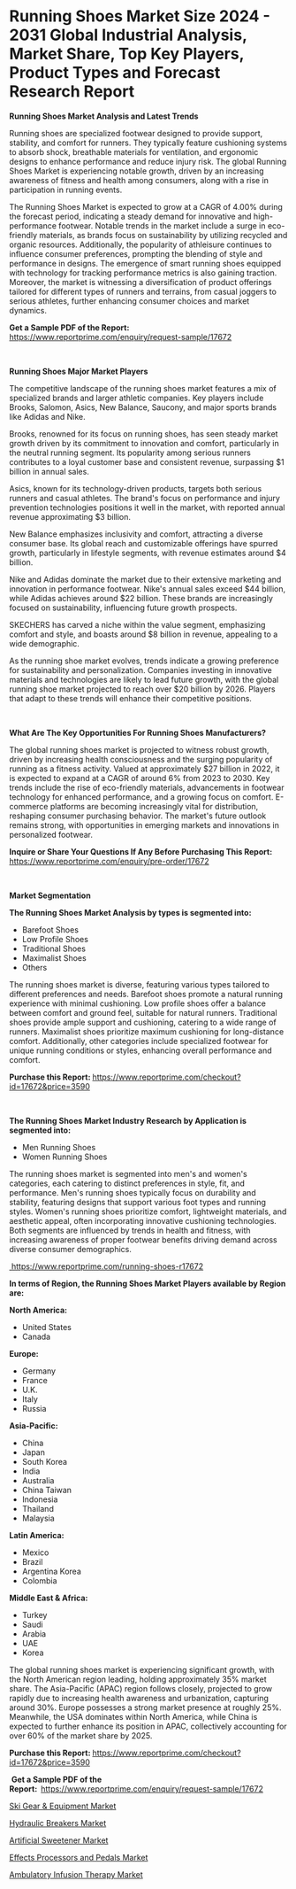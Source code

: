 <p><h1>Running Shoes Market Size 2024 - 2031 Global Industrial Analysis, Market Share, Top Key Players, Product Types and Forecast Research Report</h1></p><p><strong>Running Shoes Market Analysis and Latest Trends</strong></p>
<p><p>Running shoes are specialized footwear designed to provide support, stability, and comfort for runners. They typically feature cushioning systems to absorb shock, breathable materials for ventilation, and ergonomic designs to enhance performance and reduce injury risk. The global Running Shoes Market is experiencing notable growth, driven by an increasing awareness of fitness and health among consumers, along with a rise in participation in running events. </p><p>The Running Shoes Market is expected to grow at a CAGR of 4.00% during the forecast period, indicating a steady demand for innovative and high-performance footwear. Notable trends in the market include a surge in eco-friendly materials, as brands focus on sustainability by utilizing recycled and organic resources. Additionally, the popularity of athleisure continues to influence consumer preferences, prompting the blending of style and performance in designs. The emergence of smart running shoes equipped with technology for tracking performance metrics is also gaining traction. Moreover, the market is witnessing a diversification of product offerings tailored for different types of runners and terrains, from casual joggers to serious athletes, further enhancing consumer choices and market dynamics.</p></p>
<p><strong>Get a Sample PDF of the Report:&nbsp;</strong> <a href="https://www.reportprime.com/enquiry/request-sample/17672?utm_campaign=120&utm_medium=2&utm_source=Github&utm_content=ia&utm_term=19112024&utm_id=running-shoes">https://www.reportprime.com/enquiry/request-sample/17672</a></p>
<p>&nbsp;</p>
<p><strong>Running Shoes Major Market Players</strong></p>
<p><p>The competitive landscape of the running shoes market features a mix of specialized brands and larger athletic companies. Key players include Brooks, Salomon, Asics, New Balance, Saucony, and major sports brands like Adidas and Nike. </p><p>Brooks, renowned for its focus on running shoes, has seen steady market growth driven by its commitment to innovation and comfort, particularly in the neutral running segment. Its popularity among serious runners contributes to a loyal customer base and consistent revenue, surpassing $1 billion in annual sales.</p><p>Asics, known for its technology-driven products, targets both serious runners and casual athletes. The brand's focus on performance and injury prevention technologies positions it well in the market, with reported annual revenue approximating $3 billion.</p><p>New Balance emphasizes inclusivity and comfort, attracting a diverse consumer base. Its global reach and customizable offerings have spurred growth, particularly in lifestyle segments, with revenue estimates around $4 billion.</p><p>Nike and Adidas dominate the market due to their extensive marketing and innovation in performance footwear. Nike's annual sales exceed $44 billion, while Adidas achieves around $22 billion. These brands are increasingly focused on sustainability, influencing future growth prospects.</p><p>SKECHERS has carved a niche within the value segment, emphasizing comfort and style, and boasts around $8 billion in revenue, appealing to a wide demographic.</p><p>As the running shoe market evolves, trends indicate a growing preference for sustainability and personalization. Companies investing in innovative materials and technologies are likely to lead future growth, with the global running shoe market projected to reach over $20 billion by 2026. Players that adapt to these trends will enhance their competitive positions.</p></p>
<p>&nbsp;</p>
<p><strong>What Are The Key Opportunities For Running Shoes Manufacturers?</strong></p>
<p><p>The global running shoes market is projected to witness robust growth, driven by increasing health consciousness and the surging popularity of running as a fitness activity. Valued at approximately $27 billion in 2022, it is expected to expand at a CAGR of around 6% from 2023 to 2030. Key trends include the rise of eco-friendly materials, advancements in footwear technology for enhanced performance, and a growing focus on comfort. E-commerce platforms are becoming increasingly vital for distribution, reshaping consumer purchasing behavior. The market's future outlook remains strong, with opportunities in emerging markets and innovations in personalized footwear.</p></p>
<p><strong>Inquire or Share Your Questions If Any Before Purchasing This Report:</strong> <a href="https://www.reportprime.com/enquiry/pre-order/17672?utm_campaign=120&utm_medium=2&utm_source=Github&utm_content=ia&utm_term=19112024&utm_id=running-shoes">https://www.reportprime.com/enquiry/pre-order/17672</a></p>
<p>&nbsp;</p>
<p><strong>Market Segmentation</strong></p>
<p><strong>The Running Shoes Market Analysis by types is segmented into:</strong></p>
<p><ul><li>Barefoot Shoes</li><li>Low Profile Shoes</li><li>Traditional Shoes</li><li>Maximalist Shoes</li><li>Others</li></ul></p>
<p><p>The running shoes market is diverse, featuring various types tailored to different preferences and needs. Barefoot shoes promote a natural running experience with minimal cushioning. Low profile shoes offer a balance between comfort and ground feel, suitable for natural runners. Traditional shoes provide ample support and cushioning, catering to a wide range of runners. Maximalist shoes prioritize maximum cushioning for long-distance comfort. Additionally, other categories include specialized footwear for unique running conditions or styles, enhancing overall performance and comfort.</p></p>
<p><strong>Purchase this Report:&nbsp;</strong><a href="https://www.reportprime.com/checkout?id=17672&price=3590&utm_campaign=120&utm_medium=2&utm_source=Github&utm_content=ia&utm_term=19112024&utm_id=running-shoes">https://www.reportprime.com/checkout?id=17672&price=3590</a></p>
<p>&nbsp;</p>
<p><strong>The Running Shoes Market Industry Research by Application is segmented into:</strong></p>
<p><ul><li>Men Running Shoes</li><li>Women Running Shoes</li></ul></p>
<p><p>The running shoes market is segmented into men's and women's categories, each catering to distinct preferences in style, fit, and performance. Men's running shoes typically focus on durability and stability, featuring designs that support various foot types and running styles. Women's running shoes prioritize comfort, lightweight materials, and aesthetic appeal, often incorporating innovative cushioning technologies. Both segments are influenced by trends in health and fitness, with increasing awareness of proper footwear benefits driving demand across diverse consumer demographics.</p></p>
<p><a href="https://www.reportprime.com/running-shoes-r17672?utm_campaign=120&utm_medium=2&utm_source=Github&utm_content=ia&utm_term=19112024&utm_id=running-shoes">&nbsp;https://www.reportprime.com/running-shoes-r17672</a></p>
<p><strong>In terms of Region, the Running Shoes Market Players available by Region are:</strong></p>
<p>
    <p> <strong> North America: </strong>
        <ul>
            <li>United States</li>
            <li>Canada</li>
        </ul>
        </p> 
    <p> <strong> Europe: </strong>
        <ul>
            <li>Germany</li>
            <li>France</li>
            <li>U.K.</li>
            <li>Italy</li>
            <li>Russia</li>
        </ul>
        </p> 
    <p> <strong> Asia-Pacific: </strong>
        <ul>
            <li>China</li>
            <li>Japan</li>
            <li>South Korea</li>
            <li>India</li>
            <li>Australia</li>
            <li>China Taiwan</li>
            <li>Indonesia</li>
            <li>Thailand</li>
            <li>Malaysia</li>
        </ul>
        </p> 
    <p> <strong> Latin America: </strong>
        <ul>
            <li>Mexico</li>
            <li>Brazil</li>
            <li>Argentina Korea</li>
            <li>Colombia</li>
        </ul>
        </p> 
    <p> <strong> Middle East & Africa: </strong>
        <ul>
            <li>Turkey</li>
            <li>Saudi</li>
            <li>Arabia</li>
            <li>UAE</li>
            <li>Korea</li>
        </ul>
    </p>
    </p>
<p><p>The global running shoes market is experiencing significant growth, with the North American region leading, holding approximately 35% market share. The Asia-Pacific (APAC) region follows closely, projected to grow rapidly due to increasing health awareness and urbanization, capturing around 30%. Europe possesses a strong market presence at roughly 25%. Meanwhile, the USA dominates within North America, while China is expected to further enhance its position in APAC, collectively accounting for over 60% of the market share by 2025.</p></p>
<p><strong>Purchase this Report: </strong><a href="https://www.reportprime.com/checkout?id=17672&price=3590&utm_campaign=120&utm_medium=2&utm_source=Github&utm_content=ia&utm_term=19112024&utm_id=running-shoes">https://www.reportprime.com/checkout?id=17672&price=3590</a></p>
<p>&nbsp;<strong>Get a Sample PDF of the Report:&nbsp;&nbsp;</strong><a href="https://www.reportprime.com/enquiry/request-sample/17672?utm_campaign=120&utm_medium=2&utm_source=Github&utm_content=ia&utm_term=19112024&utm_id=running-shoes">https://www.reportprime.com/enquiry/request-sample/17672</a></p>
<p><strong></strong></p>
<p><p><a href="https://github.com/joannesouthgate/Market-Research-Report-List-5/blob/main/ski-gear-equipment-market.md?utm_campaign=120&utm_medium=2&utm_source=Github&utm_content=ia&utm_term=19112024&utm_id=running-shoes">Ski Gear & Equipment Market</a></p><p><a href="https://www.linkedin.com/pulse/hydraulic-breakers-market-industry-trends-forecast-period-eqbge?utm_campaign=120&utm_medium=2&utm_source=Github&utm_content=ia&utm_term=19112024&utm_id=running-shoes">Hydraulic Breakers Market</a></p><p><a href="https://www.linkedin.com/pulse/strategic-roadmap-success-global-artificial-sweetener-wds2c?utm_campaign=120&utm_medium=2&utm_source=Github&utm_content=ia&utm_term=19112024&utm_id=running-shoes">Artificial Sweetener Market</a></p><p><a href="https://github.com/sofayahoo2023/Market-Research-Report-List-6/blob/main/effects-processors-and-pedals-market.md?utm_campaign=120&utm_medium=2&utm_source=Github&utm_content=ia&utm_term=19112024&utm_id=running-shoes">Effects Processors and Pedals Market</a></p><p><a href="https://issuu.com/reportprime-2/docs/ambulatory-infusion-therapy-market-_1b9540101baad3?utm_campaign=120&utm_medium=2&utm_source=Github&utm_content=ia&utm_term=19112024&utm_id=running-shoes">Ambulatory Infusion Therapy Market</a></p></p>